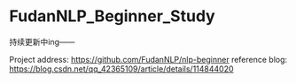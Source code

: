 # FudanNLP_Beginner_Study

持续更新中ing——

Project address: https://github.com/FudanNLP/nlp-beginner
reference blog: https://blog.csdn.net/qq_42365109/article/details/114844020
